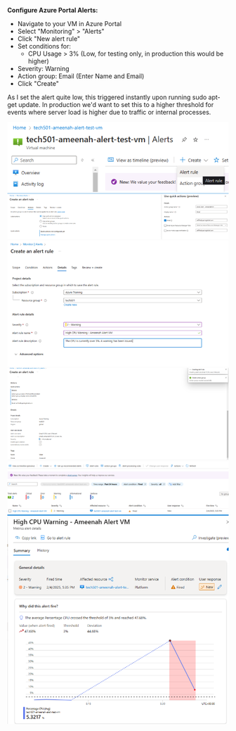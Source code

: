 
**Configure Azure Portal Alerts:**
   - Navigate to your VM in Azure Portal
   - Select "Monitoring" > "Alerts"
   - Click "New alert rule"
   - Set conditions for:
     - CPU Usage > 3% (Low, for testing only, in production this would be higher)
   - Severity: Warning
   - Action group: Email (Enter Name and Email)
   - Click "Create"

As I set the alert quite low, this triggered instantly upon running sudo apt-get update. In production we'd want to set this to a higher threshold for events where server load is higher due to traffic or internal processes.

![alt text](images/image-5.png)
![alt text](images/image-2.png)
![alt text](images/image.png)
![alt text](images/image-1.png)
![alt text](images/image-3.png)
![alt text](images/image-4.png)
